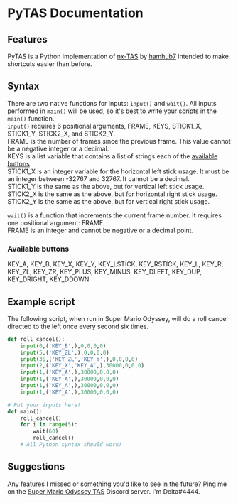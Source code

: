 # PyTAS Documentation
## Features
PyTAS is a Python implementation of [nx-TAS](https://github.com/hamhub7/tas-script/blob/master/lua/lib/nxtas.md) by [hamhub7](https://github.com/hamhub7) intended to make shortcuts easier than before.

## Syntax
There are two native functions for inputs: `input()` and `wait()`. All inputs performed in `main()` will be used, so it's best to write your scripts in the `main()` function.  
`input()` requires 6 positional arguments, FRAME, KEYS, STICK1_X, STICK1_Y, STICK2_X, and STICK2_Y.  
FRAME is the number of frames since the previous frame. This value cannot be a negative integer or a decimal.  
KEYS is a list variable that contains a list of strings each of the [available buttons](#buttons).  
STICK1_X is an integer variable for the horizontal left stick usage. It must be an integer between -32767 and 32767. It cannot be a decimal.  
STICK1_Y is the same as the above, but for vertical left stick usage.  
STICK2_X is the same as the above, but for horizontal right stick usage.  
STICK2_Y is the same as the above, but for vertical right stick usage.

`wait()` is a function that increments the current frame number. It requires one positional argument: FRAME.  
FRAME is an integer and cannot be negative or a decimal point.

<h3 id="buttons">Available buttons</h3>
KEY_A, KEY_B, KEY_X, KEY_Y, KEY_LSTICK, KEY_RSTICK, KEY_L, KEY_R, KEY_ZL, KEY_ZR, KEY_PLUS, KEY_MINUS, KEY_DLEFT, KEY_DUP, KEY_DRIGHT, KEY_DDOWN

## Example script
The following script, when run in Super Mario Odyssey, will do a roll cancel directed to the left once every second six times.
```py
def roll_cancel():
    input(0,('KEY_B',),0,0,0,0)
    input(5,('KEY_ZL',),0,0,0,0)
    input(35,('KEY_ZL','KEY_Y',),0,0,0,0)
    input(2,('KEY_X','KEY_A',),30000,0,0,0)
    input(1,('KEY_A',),30000,0,0,0)
    input(1,('KEY_A',),30000,0,0,0)
    input(1,('KEY_A',),30000,0,0,0)
    input(1,('KEY_A',),30000,0,0,0)

# Put your inputs here!
def main():
    roll_cancel()
    for i in range(5):
        wait(60)
        roll_cancel()
    # All Python syntax should work!
```

## Suggestions
Any features I missed or something you'd like to see in the future? Ping me on the [Super Mario Odyssey TAS](https://discord.gg/atKSg9fygq) Discord server. I'm Delta#4444.
